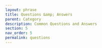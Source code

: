 ```yaml
---
layout: phrase
title: Questions &amp; Answers
parent: Category
description: Common Questions and Answers
section: 5
nav_order: 5
permalink: questions
---
```


